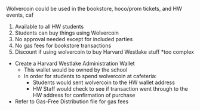 Wolvercoin could be used in the bookstore, hoco/prom tickets, and HW events, caf
1. Available to all HW students
2. Students can buy things using Wolvercoin
3. No approval needed except for included parties
4. No gas fees for bookstore transactions 
5. Discount if using wolvercoin to buy Harvard Westlake stuff *too complex

- Create a Harvard Westlake Administration Wallet
    - This wallet would be owned by the school
    - In order for students to spend wolvercoin at cafeteria:
        - Students would sent wolvercoin to the HW wallet address
        - HW Staff would check to see if transaction went through to the HW address for confirmation of purchase
- Refer to Gas-Free Distribution file for gas fees